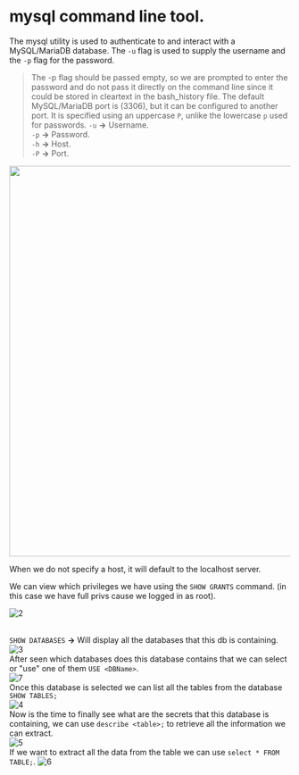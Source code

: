 # mysql command line tool.
The mysql utility is used to authenticate to and interact with a MySQL/MariaDB database. The `-u` flag is used to supply the username and the `-p` flag for the password. 
> The -p flag should be passed empty, so we are prompted to enter the password and do not pass it directly on the command line since it could be stored in cleartext in the bash_history file.
The default MySQL/MariaDB port is (3306), but it can be configured to another port. It is specified using an uppercase `P`, unlike the lowercase `p` used for passwords.
`-u` **->** Username.<br />
`-p` **->** Password.<br />
`-h` **->** Host. <br />
`-P` **->** Port.<br />
<img src="https://github.com/alejandro-pentest/Hacking-Web/assets/161533623/9286e439-9d67-4de1-bae9-196331f6b5d2" width="700">

When we do not specify a host, it will default to the localhost server.

We can view which privileges we have using the `SHOW GRANTS` command. (in this case we have full privs cause we logged in as root).

![2](https://github.com/alejandro-pentest/Hacking-Web/assets/161533623/774fa9c3-649a-45dd-a1cd-7dd4f6787a76)

<br />`SHOW DATABASES` **->** Will display all the databases that this db is containing.<br />
![3](https://github.com/alejandro-pentest/Hacking-Web/assets/161533623/689df40f-11dd-4bd6-91a7-eca2ae8a3124)
<br /> After seen which databases does this database contains that we can select or "use" one of them `USE <DBName>`.<br />
![7](https://github.com/alejandro-pentest/Hacking-Web/assets/161533623/254c36e4-d829-4e3e-90e2-80fceb29c247)
<br /> Once this database is selected we can list all the tables from the database `SHOW TABLES;`<br />
![4](https://github.com/alejandro-pentest/Hacking-Web/assets/161533623/04e59813-fd27-41c5-aadb-df454a5ff8f8)
<br /> Now is the time to finally see what are the secrets that this database is containing, we can use `describe <table>;` to retrieve all the information we can extract.<br />
![5](https://github.com/alejandro-pentest/Hacking-Web/assets/161533623/813cbcd5-5f1b-4af5-902c-6105ec7d8ba3)
<br /> If we want to extract all the data from the table we can use `select * FROM TABLE;`.
![6](https://github.com/alejandro-pentest/Hacking-Web/assets/161533623/17fd836d-a020-439e-b3c5-df11d838beba)
